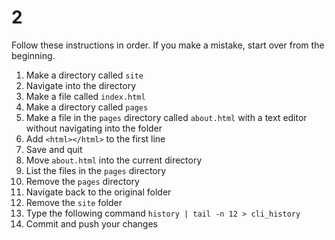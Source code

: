 # 2

Follow these instructions in order. If you make a mistake, start over from the beginning.

1. Make a directory called `site`
1. Navigate into the directory
1. Make a file called `index.html`
1. Make a directory called `pages`
1. Make a file in the `pages` directory called `about.html` with a text editor without navigating into the folder
1. Add `<html></html>` to the first line
1. Save and quit
1. Move `about.html` into the current directory
1. List the files in the `pages` directory
1. Remove the `pages` directory
1. Navigate back to the original folder
1. Remove the `site` folder
1. Type the following command `history | tail -n 12 > cli_history`
1. Commit and push your changes
